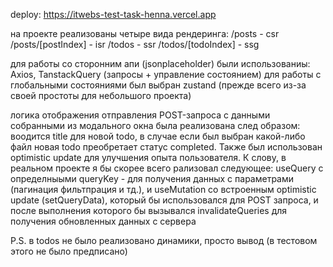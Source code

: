 deploy: https://itwebs-test-task-henna.vercel.app

на проекте реализованы четыре вида рендеринга:
/posts - csr
/posts/[postIndex] - isr
/todos - ssr
/todos/[todoIndex] - ssg

для работы со сторонним апи (jsonplaceholder) были использованиы: Axios, TanstackQuery (запросы + управление состоянием)
для работы с глобальными состояниями был выбран zustand (прежде всего из-за своей простоты для небольшого проекта)

логика отображения отправления POST-запроса с данными собранными из модального окна была реализована след образом:
воодится title для новой todo, в случае если был выбран какой-либо файл новая todo преобретает статус completed. Также был использован optimistic update для улучшения опыта пользователя. К слову, в реальном проекте я бы скорее всего рализовал следующее: useQuery с определныыми queryKey - для получения данных с параметрами (пагинация фильтпрация и тд.), и useMutation со встроенным optimistic update (setQueryData), который бы использовался для POST запроса, и после выполнения которого бы вызывался invalidateQueries для получения обновленных данных с сервера

P.S. в todos не было реализовано динамики, просто вывод (в тестовом этого не было предписано)
